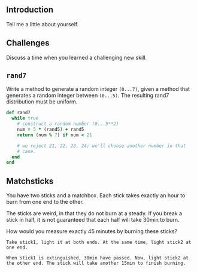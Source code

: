 ## Introduction

Tell me a little about yourself.

## Challenges

Discuss a time when you learned a challenging new skill.

## `rand7`

Write a method to generate a random integer `(0...7)`, given a method
that generates a random integer between `(0...5)`. The resulting rand7
distribution must be uniform.

```ruby
def rand7
  while true
    # construct a random number (0...5**2)
    num = 5 * (rand5) + rand5
    return (num % 7) if num < 21

    # we reject 21, 22, 23, 24; we'll choose another number in that
    # case.
  end
end
```

## Matchsticks

You have two sticks and a matchbox. Each stick takes exactly an hour
to burn from one end to the other.

The sticks are weird, in that they do not burn at a steady. If you
break a stick in half, it is not guaranteed that each half will take
30min to burn.

How would you measure exactly 45 minutes by burning these sticks?

```
Take stick1, light it at both ends. At the same time, light stick2 at
one end.

When stick1 is extinguished, 30min have passed. Now, light stick2 at
the other end. The stick will take another 15min to finish burning.
```
